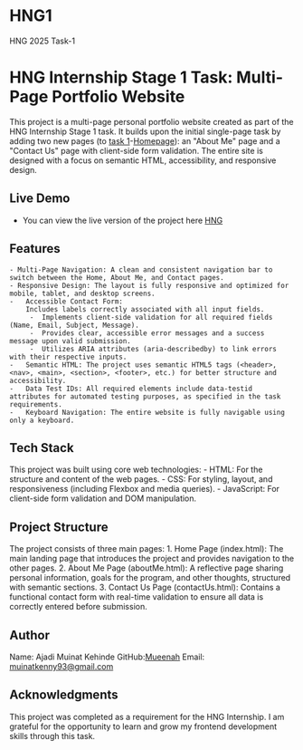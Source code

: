 # HNG1
HNG 2025 Task-1
# HNG Internship Stage 1 Task: Multi-Page Portfolio Website
This project is a multi-page personal portfolio website created as part of the HNG Internship Stage 1 task. It builds upon the initial single-page task by adding two new pages (to [task 1](https://github.com/Mueenah1/HNG0)-[Homepage](https://mueenah1.github.io/HNG1/)):  an "About Me" page and a "Contact Us" page with client-side form validation. The entire site is designed with a focus on semantic HTML, accessibility, and responsive design.
## Live Demo
- You can view the live version of the project here [HNG](https://mueenah1.github.io/HNG1/)
## Features
	- Multi-Page Navigation: A clean and consistent navigation bar to switch between the Home, About Me, and Contact pages.
	- Responsive Design: The layout is fully responsive and optimized for mobile, tablet, and desktop screens.
	-	Accessible Contact Form:
		Includes labels correctly associated with all input fields.
 		 -	Implements client-side validation for all required fields (Name, Email, Subject, Message).
 		 -	Provides clear, accessible error messages and a success message upon valid submission.
		 -	Utilizes ARIA attributes (aria-describedby) to link errors with their respective inputs.
	-	Semantic HTML: The project uses semantic HTML5 tags (<header>, <nav>, <main>, <section>, <footer>, etc.) for better structure and accessibility.
	-	Data Test IDs: All required elements include data-testid attributes for automated testing purposes, as specified in the task requirements.
	-	Keyboard Navigation: The entire website is fully navigable using only a keyboard.
## Tech Stack
This project was built using core web technologies:
	-	HTML: For the structure and content of the web pages.
	-	CSS: For styling, layout, and responsiveness (including Flexbox and media queries).
	-	JavaScript: For client-side form validation and DOM manipulation.
## Project Structure
The project consists of three main pages:
	1.	Home Page (index.html): The main landing page that introduces the project and provides navigation to the other pages.
	2.	About Me Page (aboutMe.html): A reflective page sharing personal information, goals for the program, and other thoughts, structured with semantic sections.
	3.	Contact Us Page (contactUs.html): Contains a functional contact form with real-time validation to ensure all data is correctly entered before submission.
## Author
Name: Ajadi Muinat Kehinde
GitHub:[Mueenah](https://github.com/Mueenah1)
Email: muinatkenny93@gmail.com
## Acknowledgments
This project was completed as a requirement for the HNG Internship. I am grateful for the opportunity to learn and grow my frontend development skills through this task.

